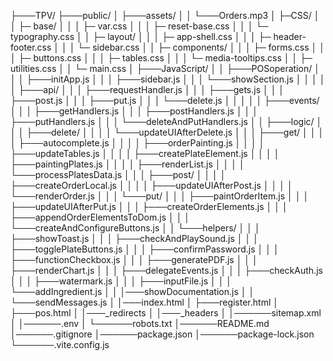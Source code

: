 ├───TPV/
├───public/
│ ├───assets/
│ │ └───Orders.mp3
│ ├─CSS/
│ │ ├─ base/
│ │ │ ├─ var.css
│ │ │ ├─ reset-base.css
│ │ │ └─ typography.css
│ │ ├─ layout/
│ │ │ ├─ app-shell.css
│ │ │ ├─ header-footer.css
│ │ │ └─ sidebar.css
│ │ ├─ components/
│ │ │ ├─ forms.css
│ │ │ ├─ buttons.css
│ │ │ ├─ tables.css
│ │ │ └─ media-tooltips.css
│ │ ├─ utilities.css
│ │ └─ main.css
│ ├───JavaScript/
│ │ ├───POSoperation/
│ │ │ ├───initApp.js
│ │ │ ├───sidebar.js
│ │ │ └───showSection.js
│ │ │
│ │ ├───api/
│ │ │ ├───requestHandler.js
│ │ │ ├───gets.js
│ │ │ ├───post.js
│ │ │ ├───put.js
│ │ │ └───delete.js
│ │ │
│ │ ├───events/
│ │ │ ├───getHandlers.js
│ │ │ ├───postHandlers.js
│ │ │ ├───putHandlers.js
│ │ │ └───deleteAndPutHandlers.js
│ │ ├───logic/
│ │ │ ├───delete/
│ │ │ │ └───updateUIAfterDelete.js
│ │ │ ├───get/
│ │ │ │ ├───autocomplete.js
│ │ │ │ ├───orderPainting.js
│ │ │ │ ├───updateTables.js
│ │ │ │ ├───createPlateElement.js
│ │ │ │ ├───paintingPlates.js
│ │ │ │ ├───renderList.js
│ │ │ │ └───processPlatesData.js
│ │ │ ├───post/
│ │ │ │ ├───createOrderLocal.js
│ │ │ │ ├───updateUIAfterPost.js
│ │ │ │ └───renderOrder.js
│ │ │ └───put/
│ │ │ ├───paintOrderItem.js
│ │ │ ├───updateUIAfterPut.js
│ │ │ ├───createOrderElements.js
│ │ │ ├───appendOrderElementsToDom.js
│ │ │ └───createAndConfigureButtons.js
│ │ └───helpers/
│ │ │ ├───showToast.js
│ │ │ ├───checkAndPlaySound.js
│ │ │ ├───togglePlateButtons.js
│ │ │ ├───confirmPassword.js
│ │ │ ├───functionCheckbox.js
│ │ │ ├───generatePDF.js
│ │ │ ├───renderChart.js
│ │ │ ├───delegateEvents.js
│ │ │ ├───checkAuth.js
│ │ │ ├───watermark.js
│ │ │ ├───inputFile.js
│ │ │ └───addIngredient.js
│ │ │───showDocumentation.js
│ │ └───sendMessages.js
│ │───index.html
│ ├───register.html
│ ├───pos.html
│ │───_redirects
│ │───_headers
│ │──────sitemap.xml
│ │──────.env
│ └──────robots.txt
│──────README.md
│──────.gitignore
│──────package.json
│──────package-lock.json
└──────.vite.config.js
